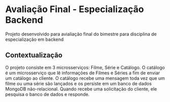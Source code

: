 # Avaliação Final - Especialização Backend 
Projeto desenvolvido para avialiação final do bimestre para disciplina de especialização em backend

## Contextualização
O projeto consiste em 3 microsserviços: Filme, Série e Catálogo. O catálogo é um microsserviço que lê informações de Filmes e Séries a fim de enviar um catálogo ao cliente. O catálogo recebe uma mensagem toda vez que um filme ou uma série são lançados e os persiste em um banco de dados MongoDB não-relacional. Quando recebe uma solicitação do cliente, ele pesquisa o banco de dados e responde.
